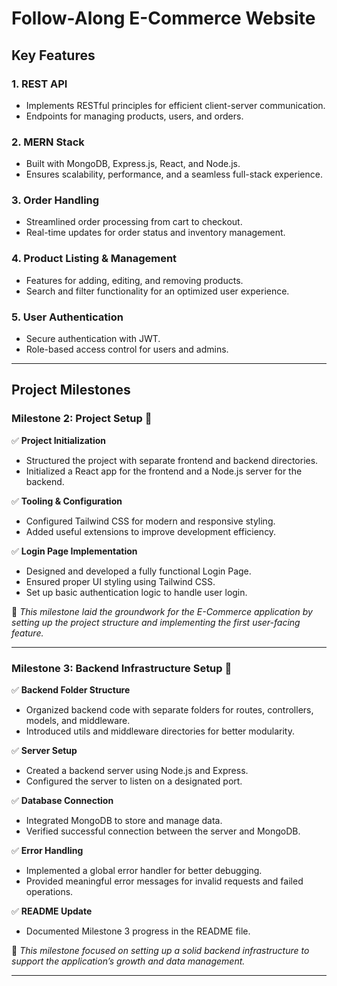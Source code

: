 # Follow-Along E-Commerce Website

## Key Features

### 1. REST API
- Implements RESTful principles for efficient client-server communication.
- Endpoints for managing products, users, and orders.

### 2. MERN Stack
- Built with MongoDB, Express.js, React, and Node.js.
- Ensures scalability, performance, and a seamless full-stack experience.

### 3. Order Handling
- Streamlined order processing from cart to checkout.
- Real-time updates for order status and inventory management.

### 4. Product Listing & Management
- Features for adding, editing, and removing products.
- Search and filter functionality for an optimized user experience.

### 5. User Authentication
- Secure authentication with JWT.
- Role-based access control for users and admins.

---

## Project Milestones

### **Milestone 2: Project Setup** 🚀

✅ **Project Initialization**
- Structured the project with separate frontend and backend directories.
- Initialized a React app for the frontend and a Node.js server for the backend.

✅ **Tooling & Configuration**
- Configured Tailwind CSS for modern and responsive styling.
- Added useful extensions to improve development efficiency.

✅ **Login Page Implementation**
- Designed and developed a fully functional Login Page.
- Ensured proper UI styling using Tailwind CSS.
- Set up basic authentication logic to handle user login.

📌 *This milestone laid the groundwork for the E-Commerce application by setting up the project structure and implementing the first user-facing feature.*

---

### **Milestone 3: Backend Infrastructure Setup** 🚀

✅ **Backend Folder Structure**
- Organized backend code with separate folders for routes, controllers, models, and middleware.
- Introduced utils and middleware directories for better modularity.

✅ **Server Setup**
- Created a backend server using Node.js and Express.
- Configured the server to listen on a designated port.

✅ **Database Connection**
- Integrated MongoDB to store and manage data.
- Verified successful connection between the server and MongoDB.

✅ **Error Handling**
- Implemented a global error handler for better debugging.
- Provided meaningful error messages for invalid requests and failed operations.

✅ **README Update**
- Documented Milestone 3 progress in the README file.

📌 *This milestone focused on setting up a solid backend infrastructure to support the application’s growth and data management.*

---
